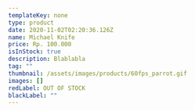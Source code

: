 ```yaml
---
templateKey: none
type: product
date: 2020-11-02T02:20:36.126Z
name: Michael Knife
price: Rp. 100.000
isInStock: true
description: Blablabla
tag: ""
thumbnail: /assets/images/products/60fps_parrot.gif
images: []
redLabel: OUT OF STOCK
blackLabel: ""
---
```

